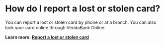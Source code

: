 # How do I report a lost or stolen card?

You can report a lost or stolen card by phone or at a branch. You can also lock your card online through VeridaBank Online.

**Learn more:** [**Report a lost or stolen card**](../Security/Report%20Lost%20Card.md)